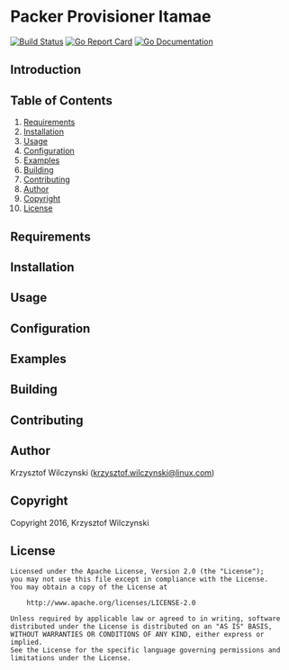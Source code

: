 # Packer Provisioner Itamae

[![Build Status](https://api.travis-ci.org/kwilczynski/packer-provisioner-itamae-local.png)](https://travis-ci.org/kwilczynski/packer-provisioner-itamae-local)
[![Go Report Card](http://goreportcard.com/badge/kwilczynski/packer-provisioner-itamae-local)](http://goreportcard.com/report/kwilczynski/packer-provisioner-itamae-local)
[![Go Documentation](https://godoc.org/github.com/kwilczynski/packer-provisioner-itamae-local?status.png)](https://godoc.org/github.com/kwilczynski/packer-provisioner-itamae-local)

## Introduction

## Table of Contents

1. [Requirements](#requirements)
2. [Installation](#installation)
3. [Usage](#usage)
4. [Configuration](#configuration)
5. [Examples](#examples)
6. [Building](#building)
7. [Contributing](#contributing)
8. [Author](#author)
8. [Copyright](#copyright)
9. [License](#license)

## Requirements

## Installation

## Usage

## Configuration

## Examples

## Building

## Contributing

## Author

Krzysztof Wilczynski (<krzysztof.wilczynski@linux.com>)

## Copyright

Copyright 2016, Krzysztof Wilczynski

## License

```text
Licensed under the Apache License, Version 2.0 (the "License");
you may not use this file except in compliance with the License.
You may obtain a copy of the License at

    http://www.apache.org/licenses/LICENSE-2.0

Unless required by applicable law or agreed to in writing, software
distributed under the License is distributed on an "AS IS" BASIS,
WITHOUT WARRANTIES OR CONDITIONS OF ANY KIND, either express or implied.
See the License for the specific language governing permissions and
limitations under the License.
```

